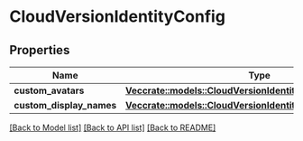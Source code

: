 # CloudVersionIdentityConfig

## Properties

Name | Type | Description | Notes
------------ | ------------- | ------------- | -------------
**custom_avatars** | [**Vec<crate::models::CloudVersionIdentityCustomAvatar>**](CloudVersionIdentityCustomAvatar.md) |  | 
**custom_display_names** | [**Vec<crate::models::CloudVersionIdentityCustomDisplayName>**](CloudVersionIdentityCustomDisplayName.md) |  | 

[[Back to Model list]](../README.md#documentation-for-models) [[Back to API list]](../README.md#documentation-for-api-endpoints) [[Back to README]](../README.md)


